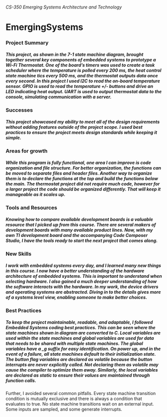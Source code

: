 ###### CS-350 Emerging Systems Architecture and Technology
# EmergingSystems

  
  
### Project Summary 

##### This project, as shown in the 7-1 state machine diagram, brought together several key components of embedded systems to prototype a Wi-Fi Thermostat. One of the board’s timers was used to create a task scheduler where the temperature is polled every 200 ms, the heat control state machine tics every 500 ms, and the thermostat outputs data once every second. In this project I used I2C to read the on-board temperature sensor. GPIO is used to read the temperature +/- buttons and drive an LED indicating heat output. UART is used to output thermostat data to the console, simulating communication with a server.


### Successes 

##### This project showcased my ability to meet all of the design requirements without adding features outside of the project scope. I used best practices to ensure the project meets design standards while keeping it simple.


### Areas for growth

##### While this program is fully functional, one area I can improve is code organization and file structure. For better organization, the functions can be moved to separate files and header files. Another way to organize them is to declare the functions at the top and build the functions below the main. The thermostat project did not require much code, however for a larger project the code should be organized differently. That will keep it manageable as it scales up.


### Tools and Resources

##### Knowing how to compare available development boards is a valuable resource that I picked up from this course. There are several makers of development boards with many available product lines. Now, with my own TI development board and the accompanying Code Composer Studio, I have the tools ready to start the next project that comes along.


### New Skills

##### I work with embedded systems every day, and I learned many new things in this course. I now have a better understanding of the hardware architecture of embedded systems. This is important to understand when selecting hardware. I also gained a much deeper understanding of how the software interacts with the hardware. In my work, the device drivers and operating systems are abstracted. Diving in to the details gives more of a systems level view, enabling someone to make better choices.


### Best Practices

##### To keep the project maintainable, readable, and adaptable, I followed Embedded Systems coding best practices. This can be seen where the state machines shown in diagram are converted to C. Local variables are used within the state machines and global variables are used for data that needs to be shared with multiple state machines. The global variables have a _g suffix for easy identification. On power up, and in the event of a failure, all state machines default to their initialization state. The button flag variables are declared as volatile because the button interrupts are never explicitly called. Not declaring them as volatile may cause the compiler to optimize them away. Similarly, the local variables are declared as static to ensure their values are maintained through function calls.
Further, I avoided several common pitfalls. Every state machine transition condition is mutually exclusive and there is always a condition that evaluates to true. No state machine transitions wait on an external input. Some inputs are sampled, and some generate interrupts. 


